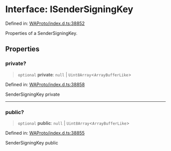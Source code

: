 # Interface: ISenderSigningKey

Defined in: [WAProto/index.d.ts:38852](https://github.com/Fokusdotid/Baileys/blob/abcb8d9f2160683543784d4a7641ec0f8c55ed7e/WAProto/index.d.ts#L38852)

Properties of a SenderSigningKey.

## Properties

### private?

> `optional` **private**: `null` \| `Uint8Array`\<`ArrayBufferLike`\>

Defined in: [WAProto/index.d.ts:38858](https://github.com/Fokusdotid/Baileys/blob/abcb8d9f2160683543784d4a7641ec0f8c55ed7e/WAProto/index.d.ts#L38858)

SenderSigningKey private

***

### public?

> `optional` **public**: `null` \| `Uint8Array`\<`ArrayBufferLike`\>

Defined in: [WAProto/index.d.ts:38855](https://github.com/Fokusdotid/Baileys/blob/abcb8d9f2160683543784d4a7641ec0f8c55ed7e/WAProto/index.d.ts#L38855)

SenderSigningKey public
